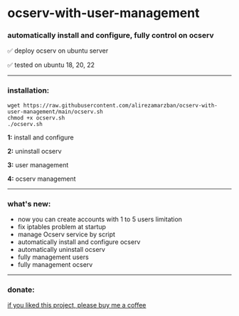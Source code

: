 # ocserv-with-user-management
<h3>automatically install and configure, fully control on ocserv</h3>

  ✅ deploy ocserv on ubuntu server

  ✅ tested on ubuntu 18, 20, 22
<hr>
<h3>installation:</h3>

    wget https://raw.githubusercontent.com/alirezamarzban/ocserv-with-user-management/main/ocserv.sh
    chmod +x ocserv.sh
    ./ocserv.sh

**1:** install and configure

**2:** uninstall ocserv

**3:** user management

**4:** ocserv management
<hr>
<h3>what's new:</h3>
  <ul>
  <li>now you can create accounts with 1 to 5 users limitation</li>
  <li>fix iptables problem at startup</li>
  <li>manage Ocserv service by script</li>
  <li>automatically install and configure ocserv</li>
  <li>automatically uninstall ocserv</li>
  <li>fully management users</li>
  <li>fully management ocserv</li>
  </ul>
<hr>
<h3>donate:</h3>
<a href="https://paypal.me/JelsonMendozaAntoniof" target="_blank">if you liked this project, please buy me a coffee</a>
